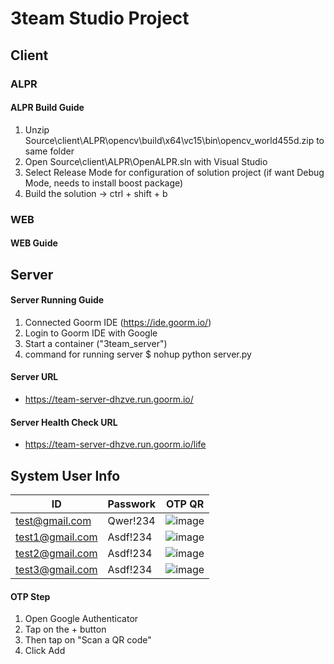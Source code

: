 # 3team Studio Project

## Client
### ALPR
#### ALPR Build Guide
1. Unzip Source\client\ALPR\opencv\build\x64\vc15\bin\opencv_world455d.zip to same folder
2. Open Source\client\ALPR\OpenALPR.sln with Visual Studio
3. Select Release Mode for configuration of solution project
(if want Debug Mode, needs to install boost package)
4. Build the solution -> ctrl + shift + b

### WEB
#### WEB Guide


## Server
#### Server Running Guide
1. Connected Goorm IDE (https://ide.goorm.io/)
2. Login to Goorm IDE with Google
3. Start a container ("3team_server")
4. command for running server 
   $ nohup python server.py

#### Server URL
- https://team-server-dhzve.run.goorm.io/

#### Server Health Check URL
- https://team-server-dhzve.run.goorm.io/life

## System User Info
|ID|Passwork|OTP QR|
|------|----|------|
|test@gmail.com|Qwer!234|![image](https://user-images.githubusercontent.com/107097019/177063393-d32a379a-a696-448b-be66-fed9e73f1bf3.png)|
|test1@gmail.com|Asdf!234|![image](https://user-images.githubusercontent.com/107097019/177063603-66035f8a-3417-4078-9ba9-001107d4c804.png)|
|test2@gmail.com|Asdf!234|![image](https://user-images.githubusercontent.com/107097019/177063622-48a436f6-a637-4b32-973f-fb7a6d1011d5.png)|
|test3@gmail.com|Asdf!234|![image](https://user-images.githubusercontent.com/107097019/177063649-71560ce5-1fc6-4f9f-a7d1-6661f0e2fc03.png)|

#### OTP Step
1. Open Google Authenticator
2. Tap on the + button
3. Then tap on "Scan a QR code"
4. Click Add
